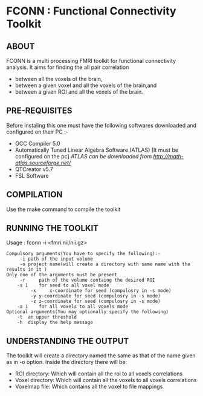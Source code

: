 # FCONN : Functional Connectivity Toolkit

## ABOUT
FCONN is a multi processing FMRI toolkit for functional connectivity analysis. It aims for finding the all pair correlation 
* between all the voxels of the brain,
* between a given voxel and all the voxels of the brain,and
* between a given ROI and all the voxels of the brain.

## PRE-REQUISITES
Before instaling this one must have the following softwares downloaded and configured on their PC :-
* GCC Compiler 5.0
* Automatically Tuned Linear Algebra Software (ATLAS) [It must be configured on the pc] *ATLAS can be downloaded from http://math-atlas.sourceforge.net/*
* QTCreator v5.7
* FSL Software

## COMPILATION
Use the make command to compile the toolkit

## RUNNING THE TOOLKIT 

Usage : fconn -i <fmri.nii/nii.gz> 
```  
Compulsory arguments(You have to specify the following):-
	 -i	path of the input volume
	 -o	project name(will create a directory with same name with the results in it )
Only one of the arguments must be present
  	 -r 	path of the volume containg the desired ROI
	-s 1	for seed to all voxel mode
		 -x 	x-coordinate for seed (compulosry in -s mode)
		 -y	y-coordinate for seed (compulosry in -s mode)
		 -z	z-coordinate for seed (compulosry in -s mode)
	-a 1	for all voxels to all voxels mode
Optional arguments(You may optionally specify the following)
	-t 	an upper threshold
	-h	display the help message
```
## UNDERSTANDING THE OUTPUT
The toolkit will create a directory named the same as that of the name given as in -o option. Inside the directory there will be:
* ROI directory: Which will contain all the roi to all voxels correlations
* Voxel directory: Which will contain all the voxels to all voxels correlations
* Voxelmap file: Which contains all the voxel to file mappings





